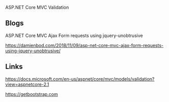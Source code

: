 ASP.NET Core MVC Validation

## Blogs

ASP.NET Core MVC Ajax Form requests using jquery-unobtrusive

https://damienbod.com/2018/11/09/asp-net-core-mvc-ajax-form-requests-using-jquery-unobtrusive/

## Links

https://docs.microsoft.com/en-us/aspnet/core/mvc/models/validation?view=aspnetcore-2.1

https://getbootstrap.com